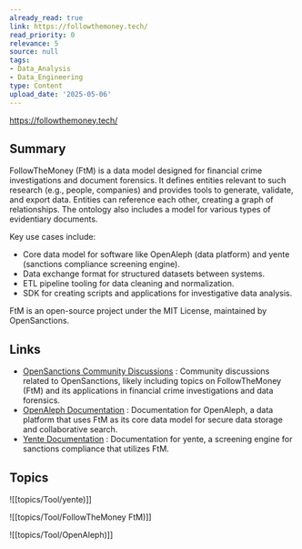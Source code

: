 ```yaml
---
already_read: true
link: https://followthemoney.tech/
read_priority: 0
relevance: 5
source: null
tags:
- Data_Analysis
- Data_Engineering
type: Content
upload_date: '2025-05-06'
---
```


https://followthemoney.tech/
## Summary

FollowTheMoney (FtM) is a data model designed for financial crime investigations and document forensics. It defines entities relevant to such research (e.g., people, companies) and provides tools to generate, validate, and export data. Entities can reference each other, creating a graph of relationships. The ontology also includes a model for various types of evidentiary documents.

Key use cases include:
- Core data model for software like OpenAleph (data platform) and yente (sanctions compliance screening engine).
- Data exchange format for structured datasets between systems.
- ETL pipeline tooling for data cleaning and normalization.
- SDK for creating scripts and applications for investigative data analysis.

FtM is an open-source project under the MIT License, maintained by OpenSanctions.
## Links

- [OpenSanctions Community Discussions](https://discuss.opensanctions.org/) : Community discussions related to OpenSanctions, likely including topics on FollowTheMoney (FtM) and its applications in financial crime investigations and data forensics.
- [OpenAleph Documentation](https://openaleph.org/docs/) : Documentation for OpenAleph, a data platform that uses FtM as its core data model for secure data storage and collaborative search.
- [Yente Documentation](https://www.opensanctions.org/docs/yente/) : Documentation for yente, a screening engine for sanctions compliance that utilizes FtM.

## Topics

![[topics/Tool/yente)]]

![[topics/Tool/FollowTheMoney FtM)]]

![[topics/Tool/OpenAleph)]]
